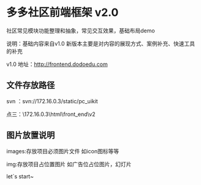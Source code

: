 ﻿多多社区前端框架 v2.0
=====================

社区常见模块功能整理和抽象，常见交互效果，基础布局demo

说明：基础内容来自v1.0  新版本主要是对内容的展现方式、案例补充、快速工具的补充


v1.0 地址：http://frontend.dodoedu.com


文件存放路径
------------------
svn  ：svn://172.16.0.3/static/pc_uikit

点三：\\172.16.0.3\html\front_end\v2 


图片放置说明
--------------------
images:存放项目必须图片文件 如icon图标等等

img:存放项目占位置图片  如广告位占位图片，幻灯片


let`s start~
